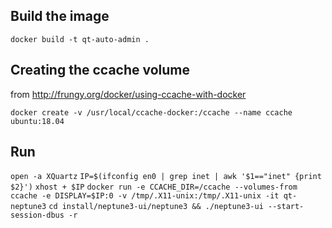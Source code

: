 ## Build the image

`docker build -t qt-auto-admin .`

## Creating the ccache volume
from  http://frungy.org/docker/using-ccache-with-docker

`docker create -v /usr/local/ccache-docker:/ccache --name ccache ubuntu:18.04`

## Run

`open -a XQuartz`
`IP=$(ifconfig en0 | grep inet | awk '$1=="inet" {print $2}')`
`xhost + $IP`
`docker run -e CCACHE_DIR=/ccache --volumes-from ccache -e DISPLAY=$IP:0 -v /tmp/.X11-unix:/tmp/.X11-unix -it qt-neptune3`
`cd install/neptune3-ui/neptune3 && ./neptune3-ui --start-session-dbus -r`
